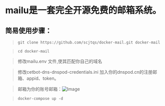 # mailu是一套完全开源免费的邮箱系统。

## 简易使用步骤：

> `git clone https://github.com/scjtqs/docker-mail.git docker-mail`

> `cd docker-mail`

> 修改mailu.env 文件,使其匹配你自己的域名

> 修改cetbot-dns-dnspod-credentials.ini 加入你的dnspod.cn的注册邮箱、appid、token。

> 邮箱为你的账号邮箱：![Image](https://jose.scjtqs.com/wp-content/uploads/2020/05/You_Xiang.jpg)

> `docker-compose up -d`



